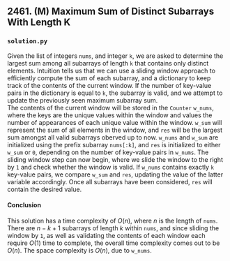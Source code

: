 ## 2461. (M) Maximum Sum of Distinct Subarrays With Length K

### `solution.py`
Given the list of integers `nums`, and integer `k`, we are asked to determine the largest sum among all subarrays of length `k` that contains only distinct elements. Intuition tells us that we can use a sliding window approach to efficiently compute the sum of each subarray, and a dictionary to keep track of the contents of the current window. If the number of key-value pairs in the dictionary is equal to `k`, the subarray is valid, and we attempt to update the previously seen maximum subarray sum.  
The contents of the current window will be stored in the `Counter` `w_nums`, where the keys are the unique values within the window and values the number of appearances of each unique value within the window. `w_sum` will represent the sum of all elements in the window, and `res` will be the largest sum amongst all valid subarrays oberved up to now. `w_nums` and `w_sum` are initialized using the prefix subarray `nums[:k]`, and `res` is initialized to either `w_sum` or `0`, depending on the number of key-value pairs in `w_nums`. The sliding window step can now begin, where we slide the window to the right by `1` and check whether the window is valid. If `w_nums` contains exactly `k` key-value pairs, we compare `w_sum` and `res`, updating the value of the latter variable accordingly. Once all subarrays have been considered, `res` will contain the desired value.  

#### Conclusion
This solution has a time complexity of $O(n)$, where $n$ is the length of `nums`. There are $n - k + 1$ subarrays of length $k$ within `nums`, and since sliding the window by `1`, as well as validating the contents of each window each require $O(1)$ time to complete, the overall time complexity comes out to be $O(n)$. The space complexity is $O(n)$, due to `w_nums`.  
  

